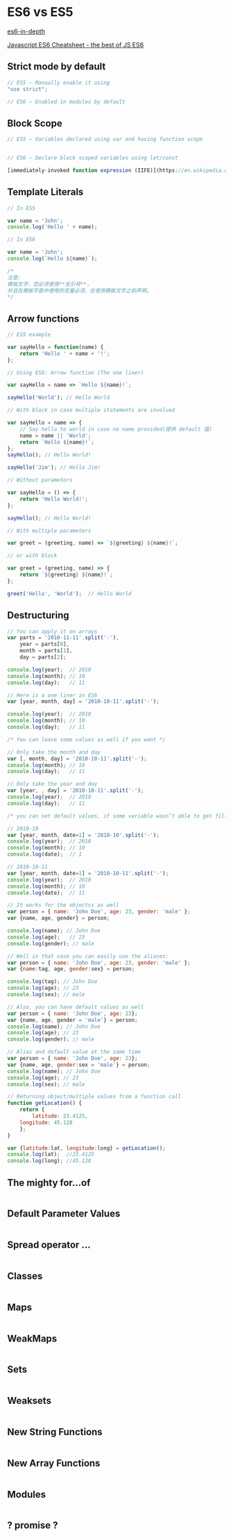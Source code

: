 # ES6 vs ES5

[es6-in-depth](http://kamranahmed.info/blog/2016/04/04/es6-in-depth/)  

[Javascript ES6 Cheatsheet - the best of JS ES6](https://www.youtube.com/watch?v=AfWYO8t7ed4)

## Strict mode by default

```js
// ES5 – Manually enable it using 
"use strict";

// ES6 – Enabled in modules by default

``` 

## Block Scope

```js
// ES5 – Variables declared using var and having function scope


// ES6 – Declare block scoped variables using let/const

[immediately-invoked function expression (IIFE)](https://en.wikipedia.org/wiki/Immediately-invoked_function_expression)  

``` 

## Template Literals 

```js
// In ES5

var name = 'John';  
console.log('Hello ' + name);  

// In ES6

var name = 'John';  
console.log(`Hello ${name}`);  

/*
注意:  
模板文字，您必须使用**反引号**，  
并且在模板字面中使用的变量必须，在使用模板文字之前声明。  
*/

``` 

## Arrow functions

```js
// ES5 example 

var sayHello = function(name) {  
    return 'Hello ' + name + '!';  
};

// Using ES6: Arrow function (The one liner)

var sayHello = name => `Hello ${name}!`;  

sayHello('World'); // Hello World

// With block in case multiple statements are involved

var sayHello = name => {  
    // Say hello to world in case no name provided(提供 default 值)  
    name = name || 'World';  
    return `Hello ${name}!`;  
};
sayHello(); // Hello World!

sayHello('Jim'); // Hello Jim!

// Without parameters  

var sayHello = () => {  
    return 'Hello World!';
};

sayHello(); // Hello World!  

// With multiple parameters  

var greet = (greeting, name) => `${greeting} ${name}!`;  

// or with block

var greet = (greeting, name) => {  
    return `${greeting} ${name}!`;
};

greet('Hello', 'World');  // Hello World  

``` 

## Destructuring

```js
// You can apply it on arrays
var parts = '2010-11-11'.split('-'),
    year = parts[0],
    month = parts[1],
    day = parts[2];

console.log(year);  // 2010
console.log(month); // 10
console.log(day);   // 11

// Here is a one liner in ES6
var [year, month, day] = '2010-10-11'.split('-');

console.log(year);  // 2010
console.log(month); // 10
console.log(day);   // 11

``` 

```js
/* You can leave some values as well if you want */

// Only take the month and day
var [, month, day] = '2010-10-11'.split('-');
console.log(month); // 10
console.log(day);   // 11

// Only take the year and day
var [year, , day] = '2010-10-11'.split('-');
console.log(year);  // 2010
console.log(day);   // 11
``` 

```js
/* you can set default values, if some variable wasn’t able to get filled the default value will be used*/

// 2010-10
var [year, month, date=1] = '2010-10'.split('-');
console.log(year);  // 2010
console.log(month); // 10
console.log(date);  // 1

// 2010-10-11
var [year, month, date=1] = '2010-10-11'.split('-');
console.log(year);  // 2010
console.log(month); // 10
console.log(date);  // 11

``` 

```js
// It works for the objectcs as well
var person = { name: 'John Doe', age: 23, gender: 'male' };
var {name, age, gender} = person;

console.log(name); // John Doe
console.log(age);   // 23
console.log(gender); // male

// Well in that case you can easily use the aliases:
var person = { name: 'John Doe', age: 23, gender: 'male' };
var {name:tag, age, gender:sex} = person;

console.log(tag); // John Doe
console.log(age); // 23
console.log(sex); // male

// Also, you can have default values as well
var person = { name: 'John Doe', age: 23};
var {name, age, gender = 'male'} = person;
console.log(name); // John Doe
console.log(age); // 23
console.log(gender); // male

// Alias and default value at the same time
var person = { name: 'John Doe', age: 23};
var {name, age, gender:sex = 'male'} = person;
console.log(name); // John Doe
console.log(age); // 23
console.log(sex); // male

// Returning object/multiple values from a function call
function getLocation() {
    return {
        latitude: 23.4125,
    longitude: 45.128
    };
}

var {latitude:lat, longitude:long} = getLocation();
console.log(lat);  //23.4125
console.log(long); //45.128

``` 


## The mighty for...of 

```js

``` 

## Default Parameter Values 

```js

``` 

## Spread operator ... 

```js

``` 

## Classes 

```js

``` 

## Maps 

```js

``` 

## WeakMaps 

```js

``` 

## Sets 

```js

``` 

## Weaksets 

```js

``` 

## New String Functions 

```js

``` 

## New Array Functions 

```js

``` 

## Modules 

```js

``` 

## ? promise ?

```js

``` 


## 

```js

``` 

## 

```js

``` 

## 

```js

``` 

## 

```js

``` 

## 

```js

``` 

## 

```js

``` 















